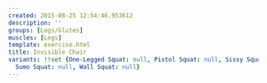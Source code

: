 ```yaml
---
created: 2015-08-25 12:54:46.953612
description: ''
groups: [Legs/Glutes]
muscles: [Legs]
template: exercise.html
title: Invisible Chair
variants: !!set {One-Legged Squat: null, Pistol Squat: null, Sissy Squat: null, Squat: null,
  Sumo Squat: null, Wall Squat: null}
---
```

